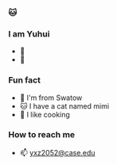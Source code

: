### 🐱


### I am Yuhui
- 🌱 
- 🧬 


### Fun fact
- 🌊 I'm from Swatow
- 🐱 I have a cat named mimi
- 🍛 I like cooking


### How to reach me
- 📫 yxz2052@case.edu


